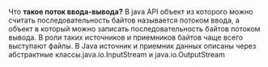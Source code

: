 Что **такое поток ввода-вывода?**
В java API объект из которого можно считать последовательность байтов называется потоком ввода, а объект в который можно записать последовательность байтов потоком вывода.
В роли таких источников и приемников байтов чаще всего выступают файлы.
В Java источник и приемник данных описаны через абстрактные классы.java.io.InputStream и java.io.OutputStream
